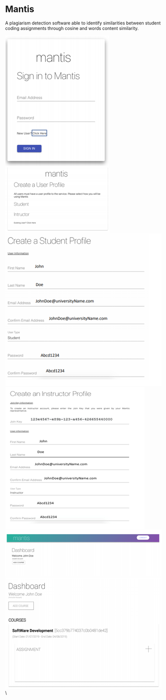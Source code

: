 # Mantis
A plagiarism detection software able to identify similarities between student coding assignments through cosine and words content similarity.

![](Images/img1.PNG)\
![](Images/img2.PNG)\
![](Images/img3.PNG)\
![](Images/img4.PNG)\
![](Images/img5.PNG)\
![](Images/img6.PNG)\
